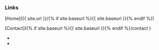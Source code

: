 ### Links

[Home]({{ site.url }}/{% if site.baseurl %}{{ site.baseurl }}{% endif %})<br/>
<!-- [Upcoming Events]({% link live.md %})<br/> -->
<!-- [Previous Events]({% link previous-events.md %})<br/> -->
<!-- [Gallery]({% link gallery.md %})<br/> -->
[Contact]({% if site.baseurl %}{{ site.baseurl }}{% endif %}/contact )<br/>
<!--[Rumble Up the Ryshworth on Facebook<i class="fa fa-external-link" aria-hidden="true"></i>](https://facebook.com/bingleymusictown){:target="_blank" rel="noopener noreferrer"}-->

<div class="icons">
    <ul class="list-inline">
        <li class="list-inline-item"><a href="https://www.facebook.com/rumbleuptheryshworth" title="Find us on Facebook"><i class="fa-brands fa-facebook"></i></a></li>
        <li class="list-inline-item"><a href="https://www.instagram.com/rumbleuptheryshworth/" title="Find us on Instagram"><i class="fa-brands fa-instagram"></i></a></li>
    </ul>
</div>
 